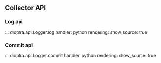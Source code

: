 ## Collector API

### Log api

::: dioptra.api.Logger.log
    handler: python
    rendering:
      show_source: true

### Commit api

::: dioptra.api.Logger.commit
    handler: python
    rendering:
      show_source: true
